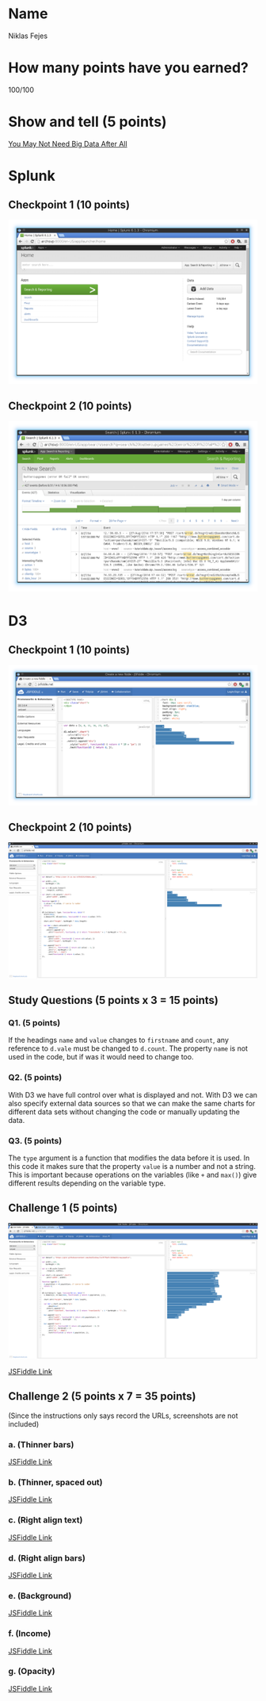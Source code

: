 # Name

Niklas Fejes

# How many points have you earned?

100/100

# Show and tell (5 points)

[You May Not Need Big Data After All](http://hbr.org/2013/12/you-may-not-need-big-data-after-all)

# Splunk

## Checkpoint 1 (10 points)

![image](checkpoint1.png?raw=true)

## Checkpoint 2 (10 points)

![image](checkpoint2.png?raw=true)

# D3

## Checkpoint 1 (10 points)

![image](d3checkpoint1.png?raw=true)

## Checkpoint 2 (10 points)

![image](d3checkpoint2.png?raw=true)

## Study Questions (5 points x 3 = 15 points)

### Q1. (5 points)

If the headings `name` and `value` changes to `firstname` and `count`, any reference to `d.vale` must be changed to `d.count`. The property `name` is not used in the code, but if was it would need to change too. 

### Q2. (5 points)

With D3 we have full control over what is displayed and not. With D3 we can also specify external data sources so that we can make the same charts for different data sets without changing the code or manually updating the data.

### Q3. (5 points)

The `type` argument is a function that modifies the data before it is used. In this code it makes sure that the property `value` is a number and not a string.
This is important because operations on the variables (like `+` and `max()`) give different results depending on the variable type.


## Challenge 1 (5 points)

![image](challenge1.png?raw=true)

[JSFiddle Link](http://jsfiddle.net/jpn3tzms/0/)

## Challenge 2 (5 points x 7 = 35 points)

(Since the instructions only says record the URLs, screenshots are not included)

### a. (Thinner bars)
[JSFiddle Link](http://jsfiddle.net/jpn3tzms/1/)

### b. (Thinner, spaced out)
[JSFiddle Link](http://jsfiddle.net/jpn3tzms/2/)

### c. (Right align text)
[JSFiddle Link](http://jsfiddle.net/jpn3tzms/3/)

### d. (Right align bars)
[JSFiddle Link](http://jsfiddle.net/jpn3tzms/4/)

### e. (Background)
[JSFiddle Link](http://jsfiddle.net/jpn3tzms/5/)

### f. (Income)
[JSFiddle Link](http://jsfiddle.net/jpn3tzms/6/)

### g. (Opacity)
[JSFiddle Link](http://jsfiddle.net/jpn3tzms/7/)
